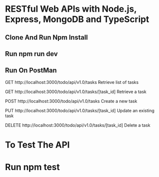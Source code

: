 # RESTful Web APIs with Node.js, Express, MongoDB and TypeScript
## Clone And Run Npm Install
## Run npm run dev
## Run On PostMan 

GET  http://localhost:3000/todo/api/v1.0/tasks  Retrieve  list  of  tasks 

GET  http://localhost:3000/todo/api/v1.0/tasks/[task_id]  Retrieve  a  task  

POST  http://localhost:3000/todo/api/v1.0/tasks  Create  a  new  task  

PUT http://localhost:3000/todo/api/v1.0/tasks/[task_id]  Update  an  existing  task  

DELETE  http://localhost:3000/todo/api/v1.0/tasks/[task_id]  Delete  a  task  
 
# To Test The API
# Run npm test